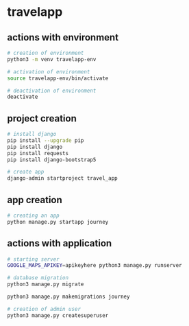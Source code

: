 # travelapp

## actions with environment

```bash
# creation of environment
python3 -m venv travelapp-env

# activation of environment
source travelapp-env/bin/activate

# deactivation of environment
deactivate
```

## project creation

```bash
# install django
pip install --upgrade pip
pip install django
pip install requests
pip install django-bootstrap5

# create app
django-admin startproject travel_app
```

## app creation

```bash
# creating an app
python manage.py startapp journey
```

## actions with application

```bash
# starting server
GOOGLE_MAPS_APIKEY=apikeyhere python3 manage.py runserver

# database migration
python3 manage.py migrate

python3 manage.py makemigrations journey

# creation of admin user
python3 manage.py createsuperuser

```